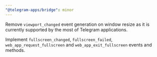```yaml
---
"@telegram-apps/bridge": minor
---
```


Remove `viewport_changed` event generation on window resize as it is currently supported by the most of Telegram applications.

Implement `fullscreen_changed`, `fullscreen_failed`, `web_app_request_fullscreen` and `web_app_exit_fullscreen` events and methods.
